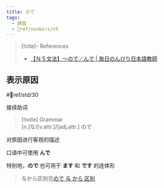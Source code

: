 ```yaml
---
title: ので
tags:
  - 原因
  - 📖ref/nonbiri/n5
---
```

> [!cite]- References  
> - [【Ｎ５文法】～ので／んで | 毎日のんびり日本語教師](https://mainichi-nonbiri.com/grammar/n5-node/)  
## 表示原因  

 #📖ref/std/30  

接续助词  

> [!note] Grammar  
> [n.]な/[v.attr.]/[adj.attr.] ので  

对原因进行客观的描述  

口语中可使用 **んで**  

特别地，**ので** 也可用于 **ます** 和 **です** 的连体形  
> 与から区别见[ので 与 から 区别](../9.sentence_pattern/by_meaning/表原因.md#ので%20与%20から%20区别)  